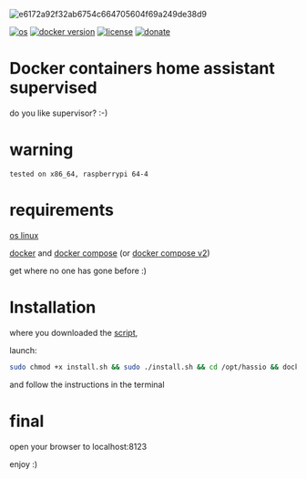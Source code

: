 ![e6172a92f32ab6754c664705604f69a249de38d9](https://user-images.githubusercontent.com/68069659/160297164-84b0686f-78e4-4507-b38a-d50072fdd2b2.gif)

[![os](https://img.shields.io/badge/os-linux-red)](https://www.linux.org/)
[![docker version](https://img.shields.io/badge/docker%20version-20.10-brightgreen)](https://www.docker.com/)
[![license](https://img.shields.io/badge/license-Apache--2.0-yellowgreen)](https://apache.org/licenses/LICENSE-2.0)
[![donate](https://img.shields.io/badge/donate-wango-blue)](https://www.wango.org/donate.aspx)

# Docker containers home assistant supervised

do you like supervisor? :-)

# warning

```tested on x86_64, raspberrypi 64-4```

# requirements

[os linux](https://www.linux.org/pages/download/)

[docker](https://www.docker.com/) and [docker compose](https://docs.docker.com/engine/reference/commandline/compose/) (or [docker compose v2](https://docs.docker.com/compose/cli-command/))

get where no one has gone before :)

# Installation

where you downloaded the [script](https://github.com/william89731/docker-containers-home-assistant-supervised-/blob/main/install.sh),

launch:
```bash
sudo chmod +x install.sh && sudo ./install.sh && cd /opt/hassio && docker compose up -d
```

and follow the instructions in the terminal

# final

open your browser to localhost:8123

enjoy :)





